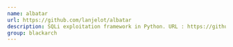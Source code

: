 ```yaml
---
name: albatar
url: https://github.com/lanjelot/albatar
description: SQLi exploitation framework in Python. URL : https://github.com/lanjelot/albatar Groups : blackarch blackarch-webapp blackarch-exploitation
group: blackarch
---
```

